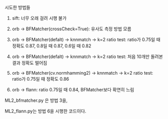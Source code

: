 시도한 방법들

1) sift: 너무 오래 걸려 시행 불가

2) orb -> BFMatcher(crossCheck=True): 유사도 측정 방법 모름

3) orb -> BFMatcher(defalt) -> knnmatch -> k=2 ratio test: ratio가 0.75일 때 정확도 0.87, 0.8일 때 0.87, 0.6일 때 0.82

4) orb -> BFMatcher(defalt) -> knnmatch -> k=2 ratio test: 처음 10개만 돌려본 결과 정확도 떨어짐

5) orb -> BFMatcher(cv.normhamming2) -> knnmatch -> k=2 ratio test: ratio가 0.75일 때 정확도 0.86

6) orb -> flann: ratio 0.75일 때 0.84, BFMatcher보다 확연히 느림

ML2_bfmatcher.py 은 방법 3을, 

ML2_flann.py는 방법 6을 시행한 코드이다.
